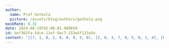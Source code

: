 ```yaml
---
author:
  name: Prof Gotkola
  picture: /assets/blog/authors/gotkola.png
maskRate: 0.32
date: 2024-08-19T02:00:01.989659
id: bef362fa-5dce-11ef-9ac7-253e4f133a5e
content: '[[7, 1, 0, 2, 0, 0, 9, 5, 0], [2, 6, 3, 7, 9, 5, 0, 1, 4], [0, 0, 4, 3, 1, 8, 6, 7, 2], [4, 0, 0, 0, 0, 0, 3, 6, 0], [0, 2, 9, 0, 8, 1, 0, 0, 0], [0, 7, 5, 4, 3, 9, 2, 8, 0], [8, 4, 7, 9, 6, 0, 1, 3, 5], [1, 5, 2, 0, 7, 3, 0, 9, 6], [9, 3, 6, 1, 0, 4, 7, 2, 0]]'
---
```

